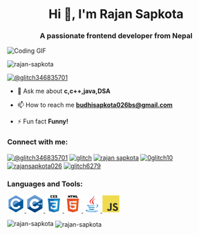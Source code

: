 <h1 align="center">Hi 👋, I'm Rajan Sapkota</h1>
<h3 align="center">A passionate frontend developer from Nepal</h3>
<img src="https://media.giphy.com/media/LmNwrBhejkK9EFP504/giphy.gif" alt="Coding GIF">



<p align="left"> <img src="https://komarev.com/ghpvc/?username=rajan-sapkota&label=Profile%20views&color=0e75b6&style=flat" alt="rajan-sapkota" /> </p>

<p align="left"> <a href="https://twitter.com/@glitch346835701" target="blank"><img src="https://img.shields.io/twitter/follow/@glitch346835701?logo=twitter&style=for-the-badge" alt="@glitch346835701" /></a> </p>

- 💬 Ask me about **c,c++,java,DSA**

- 📫 How to reach me **budhisapkota026bs@gmail.com**

- ⚡ Fun fact **Funny!**

<h3 align="left">Connect with me:</h3>
<p align="left">
<a href="https://twitter.com/@glitch346835701" target="blank"><img align="center" src="https://raw.githubusercontent.com/rahuldkjain/github-profile-readme-generator/master/src/images/icons/Social/twitter.svg" alt="@glitch346835701" height="30" width="40" /></a>
<a href="https://linkedin.com/in/glitch" target="blank"><img align="center" src="https://raw.githubusercontent.com/rahuldkjain/github-profile-readme-generator/master/src/images/icons/Social/linked-in-alt.svg" alt="glitch" height="30" width="40" /></a>
<a href="https://fb.com/rajan sapkota" target="blank"><img align="center" src="https://raw.githubusercontent.com/rahuldkjain/github-profile-readme-generator/master/src/images/icons/Social/facebook.svg" alt="rajan sapkota" height="30" width="40" /></a>
<a href="https://instagram.com/0glitch10" target="blank"><img align="center" src="https://raw.githubusercontent.com/rahuldkjain/github-profile-readme-generator/master/src/images/icons/Social/instagram.svg" alt="0glitch10" height="30" width="40" /></a>
<a href="https://www.leetcode.com/rajansapkota026" target="blank"><img align="center" src="https://raw.githubusercontent.com/rahuldkjain/github-profile-readme-generator/master/src/images/icons/Social/leet-code.svg" alt="rajansapkota026" height="30" width="40" /></a>
<a href="https://discord.gg/glitch6279" target="blank"><img align="center" src="https://raw.githubusercontent.com/rahuldkjain/github-profile-readme-generator/master/src/images/icons/Social/discord.svg" alt="glitch6279" height="30" width="40" /></a>
</p>

<h3 align="left">Languages and Tools:</h3>
<p align="left"> <a href="https://www.cprogramming.com/" target="_blank" rel="noreferrer"> <img src="https://raw.githubusercontent.com/devicons/devicon/master/icons/c/c-original.svg" alt="c" width="40" height="40"/> </a> <a href="https://www.w3schools.com/cpp/" target="_blank" rel="noreferrer"> <img src="https://raw.githubusercontent.com/devicons/devicon/master/icons/cplusplus/cplusplus-original.svg" alt="cplusplus" width="40" height="40"/> </a> <a href="https://www.w3schools.com/css/" target="_blank" rel="noreferrer"> <img src="https://raw.githubusercontent.com/devicons/devicon/master/icons/css3/css3-original-wordmark.svg" alt="css3" width="40" height="40"/> </a> <a href="https://www.w3.org/html/" target="_blank" rel="noreferrer"> <img src="https://raw.githubusercontent.com/devicons/devicon/master/icons/html5/html5-original-wordmark.svg" alt="html5" width="40" height="40"/> </a> <a href="https://www.java.com" target="_blank" rel="noreferrer"> <img src="https://raw.githubusercontent.com/devicons/devicon/master/icons/java/java-original.svg" alt="java" width="40" height="40"/> </a> <a href="https://developer.mozilla.org/en-US/docs/Web/JavaScript" target="_blank" rel="noreferrer"> <img src="https://raw.githubusercontent.com/devicons/devicon/master/icons/javascript/javascript-original.svg" alt="javascript" width="40" height="40"/> </a> </p>

<p><img align="left" src="https://github-readme-stats.vercel.app/api/top-langs?username=rajan-sapkota&show_icons=true&locale=en&layout=compact" alt="rajan-sapkota" /></p>

<p>&nbsp;<img align="center" src="https://github-readme-stats.vercel.app/api?username=rajan-sapkota&show_icons=true&locale=en" alt="rajan-sapkota" /></p>

